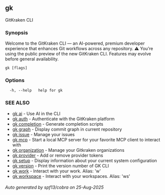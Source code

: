 ## gk

GitKraken CLI

### Synopsis


Welcome to the GitKraken CLI — an AI-powered, premium developer experience that enhances Git workflows across any repository.
⚠️ You’re using the public preview of the new GitKraken CLI. Features may evolve before general availability.


```
gk [flags]
```

### Options

```
  -h, --help   help for gk
```

### SEE ALSO

* [gk ai](gk_ai.md)	 - Use AI in the CLI
* [gk auth](gk_auth.md)	 - Authenticate with the GitKraken platform
* [gk completion](gk_completion.md)	 - Generate completion scripts
* [gk graph](gk_graph.md)	 - Display commit graph in current repository
* [gk issue](gk_issue.md)	 - Manage your issues
* [gk mcp](gk_mcp.md)	 - Start a local MCP server for your favorite MCP client to interact with
* [gk organization](gk_organization.md)	 - Manage your Gitkraken organizations
* [gk provider](gk_provider.md)	 - Add or remove provider tokens
* [gk setup](gk_setup.md)	 - Display information about your current system configuration
* [gk version](gk_version.md)	 - Print the version number of GK CLI
* [gk work](gk_work.md)	 - Interact with your work. Alias: 'w'
* [gk workspace](gk_workspace.md)	 - Interact with your workspaces. Alias: 'ws'

###### Auto generated by spf13/cobra on 25-Aug-2025
